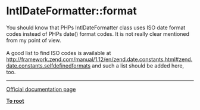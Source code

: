 # IntlDateFormatter::format



You should know that PHPs IntlDateFormatter class uses ISO date format codes instead of PHPs date() format codes. It is not really clear mentioned from my point of view.<br><br>A good list to find ISO codes is available at http://framework.zend.com/manual/1.12/en/zend.date.constants.html#zend.date.constants.selfdefinedformats and such a list should be added here, too.  

---

[Official documentation page](https://www.php.net/manual/en/intldateformatter.format.php)

**[To root](/README.md)**
